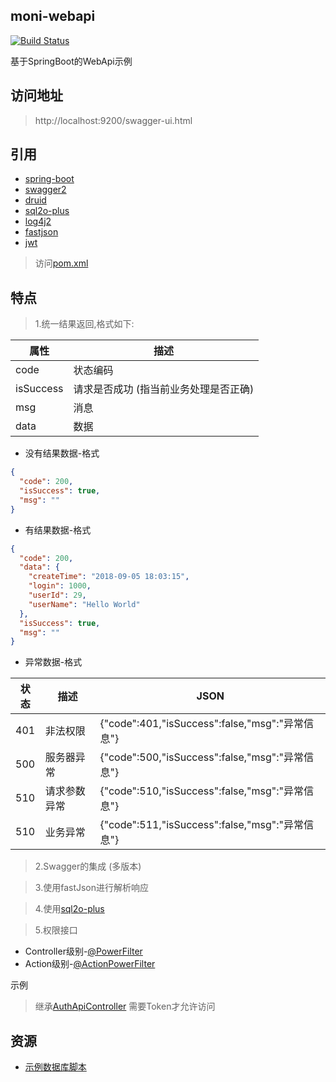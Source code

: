 ## moni-webapi 

[![Build Status](https://travis-ci.org/cotide/moni-webapi.svg?branch=master)](https://travis-ci.org/cotide/moni-webapi)
 
 基于SpringBoot的WebApi示例
 
 ## 访问地址
 
 > http://localhost:9200/swagger-ui.html
 
 ## 引用
 
 - [spring-boot](https://github.com/spring-projects/spring-boot)
 - [swagger2](https://github.com/springfox/springfox) 
 - [druid](https://github.com/alibaba/druid)
 - [sql2o-plus](https://github.com/cotide/sql2o-plus)
 - [log4j2](https://github.com/spring-projects/spring-boot/tree/master/spring-boot-project/spring-boot-starters/spring-boot-starter-log4j2)
 - [fastjson](https://github.com/alibaba/fastjson) 
 - [jwt](https://github.com/auth0/java-jwt)

 > 访问[pom.xml](pom.xml)
 
 
 ## 特点
 
> 1.统一结果返回,格式如下:
 
 
属性 | 描述  
---|--- 
code | 状态编码  
isSuccess | 请求是否成功 (指当前业务处理是否正确)  
msg | 消息 
data | 数据 

 
- 没有结果数据-格式

```json
{
  "code": 200,
  "isSuccess": true, 
  "msg": ""
}
```

- 有结果数据-格式
 
```json
{
  "code": 200,
  "data": {
    "createTime": "2018-09-05 18:03:15",
    "login": 1000,
    "userId": 29,
    "userName": "Hello World"
  },
  "isSuccess": true,
  "msg": ""
}
```
 
- 异常数据-格式 
 

状态 | 描述 | JSON
---|---|---
401 | 非法权限 | {"code":401,"isSuccess":false,"msg":"异常信息"} 
500 | 服务器异常 | {"code":500,"isSuccess":false,"msg":"异常信息"}
510 | 请求参数异常 | {"code":510,"isSuccess":false,"msg":"异常信息"}
510 | 业务异常 | {"code":511,"isSuccess":false,"msg":"异常信息"}

 
> 2.Swagger的集成 (多版本) 

> 3.使用fastJson进行解析响应

> 4.使用[sql2o-plus](https://github.com/cotide/sql2o-plus)

> 5.权限接口

- Controller级别-[@PowerFilter](src/main/java/com/gold/moni/webapi/filter/jwt/attr/PowerFilter.java)
- Action级别-[@ActionPowerFilter](src/main/java/com/gold/moni/webapi/filter/jwt/attr/ActionPowerFilter.java)

示例

> 继承[AuthApiController](src/main/java/com/gold/moni/webapi/controller/base/AuthApiController.java) 需要Token才允许访问

   

## 资源

- [示例数据库脚本](https://github.com/cotide/moni-webapi/wiki/%E7%A4%BA%E4%BE%8B%E6%95%B0%E6%8D%AE%E5%BA%93%E8%84%9A%E6%9C%AC)

 